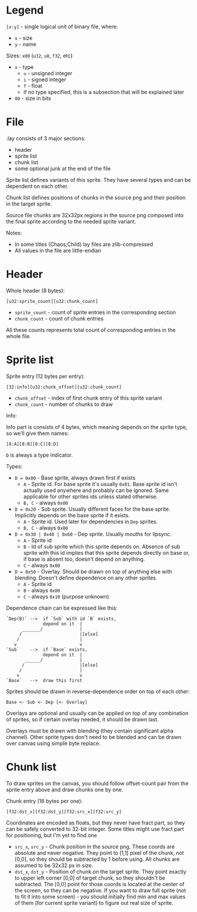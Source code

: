 # Legend

`[x:y]` - single logical unit of binary file, where:
- `x` - size
- `y` - name

Sizes: `x00` (`u32`, `u8`, `f32`, etc)
- `x` - type
  - `u` - unsigned integer
  - `i` - signed integer
  - `f` - float
  - if no type specified, this is a subsection that will be explained later
- `00` - size in bits
  
  
# File

.lay consists of 3 major sections:
- header
- sprite list
- chunk list
- some optional junk at the end of the file

Sprite list defines variants of this sprite. They have several types and can be dependent on each other.

Chunk list defines positions of chunks in the source png and their position in the target sprite.

Source file chunks are 32x32px regions in the source png composed into the final sprite
according to the needed sprite variant.

Notes: 
- In some titles (Chaos;Child) lay files are zlib-compressed
- All values in the file are little-endian

# Header

Whole header (8 bytes):

`[u32:sprite_count][u32:chunk_count]`

- `sprite_count` - count of sprite entries in the corresponding section
- `chunk_count` - count of chunk entries

All these counts represents total count of corresponding entries in the whole file.

# Sprite list

Sprite entry (12 bytes per entry):

`[32:info][u32:chunk_offset][u32:chunk_count]`

- `chunk_offset` - index of first chunk entry of this sprite variant
- `chunk_count`  - number of chunks to draw

Info:

Info part is consists of 4 bytes, which meaning depends on the sprite type, so we'll give them names:

`[8:A][8:B][8:C][8:D]`

`D` is always a type indicator.

Types:

- `D = 0x00` - Base sprite, always drawn first if exists
    - `A` - Sprite id. For base sprite it's usually `0x01`. 
            Base sprite id isn't actually used anywhere and probably can be ignored.
	          Same applicable for other sprites ids unless stated otherwise.
    - `B, C` - always `0x00` 
- `D = 0x20` - Sub sprite. Usually different faces for the base sprite. 
               Implicitly depends on the base sprite if it exists.
    - `A` - Sprite id. Used later for dependencies in `Dep` sprites.
    - `B, C` - always `0x00`
- `D = 0x30 | 0x40 | 0x60` - Dep sprite. Usually mouths for lipsync.
    - `A` - Sprite id
    - `B` - Id of sub sprite which this sprite depends on.
            Absence of sub sprite with this id implies that 
            this sprite depends directly on base or, if base
            is absent too, doesn't depend on anything.
    - `C` - always `0x00`
- `D = 0x50` - Overlay. Should be drawn on top of anything else with blending.
               Doesn't define dependence on any other sprites.
    - `A` - Sprite id
    - `B` - always `0x00`
    - `C` - always `0x10` (purpose unknown)

Dependence chain can be expressed like this:

```
`Dep(B)` -->  if `Sub` with id `B` exists,
              depend on it  |
      _______/              |
     /                      |[else]
    /                       |
   v                        v
`Sub`    -->  if `Base` exists,
              depend on it  |
       ______/              |
      /                     |[else]
     /                      |
    v                       v
`Base`   -->  draw this first
```

Sprites should be drawn in reverse-dependence order on top of each other:

`Base <- Sub <- Dep [<- Overlay]`

Overlays are optional and usually can be applied on top of any combination of sprites,
so if certain overlay needed, it should be drawn last.

Overlays must be drawn with blending (they contain significant alpha channel).
Other sprite types don't need to be blended and can be drawn over canvas using simple byte replace.

# Chunk list

To draw sprites on the canvas, you should follow offset-count pair from the sprite entry above
and draw chunks one by one.

Chunk entry (16 bytes per one):

`[f32:dst_x][f32:dst_y][f32:src_x][f32:src_y]`

Coordinates are encoded as floats, but they never have fract part, so they can be safely converted to 32-bit integer.
Some titles might use fract part for positioning, but I'm yet to find one

- `src_x`, `src_y` - Chunk position in the source png.
                     These coords are absolute and never negative.
                     They point to [1,1] pixel of the chunk, not [0,0], so
                     they should be subtracted by 1 before using.
                     All chunks are assumed to be 32x32 px in size.
- `dst_x`, `dst_y` - Position of chunk on the target sprite.
                     They point exactly to upper left corner [0,0]
                     of target chunk, so they shouldn't be subtracted.
                     The [0,0] point for those coords is located at the center of the screen, so
                     they can be negative. If you want to draw full sprite
                     (not to fit it into some screen) - you should initially find
                     min and max values of them (for current sprite variant) to figure out real size of sprite.
                     
